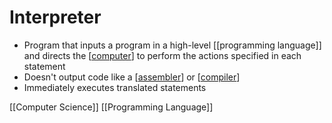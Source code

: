 # Interpreter

- Program that inputs a program in a high-level [[programming language]] and directs the [[computer]] to perform the actions specified in each statement
- Doesn't output code like a [[assembler]] or [[compiler]]
- Immediately executes translated statements

[[Computer Science]] [[Programming Language]]

[//begin]: # "Autogenerated link references for markdown compatibility"
[programming-language]: programming-language "Programming Language"
[computer]: computer "Computer"
[assembler]: assembler "Assembler"
[compiler]: compiler "Compiler"
[computer-science]: computer-science "Computer Science"
[//end]: # "Autogenerated link references"